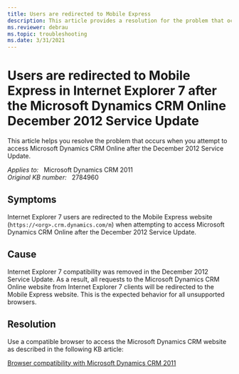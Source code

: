 ```yaml
---
title: Users are redirected to Mobile Express
description: This article provides a resolution for the problem that occurs when you attempt to access Microsoft Dynamics CRM Online after the December 2012 Service Update.
ms.reviewer: debrau
ms.topic: troubleshooting
ms.date: 3/31/2021
---
```

# Users are redirected to Mobile Express in Internet Explorer 7 after the Microsoft Dynamics CRM Online December 2012 Service Update

This article helps you resolve the problem that occurs when you attempt to access Microsoft Dynamics CRM Online after the December 2012 Service Update.

_Applies to:_ &nbsp; Microsoft Dynamics CRM 2011  
_Original KB number:_ &nbsp; 2784960

## Symptoms

Internet Explorer 7 users are redirected to the Mobile Express website (`https://<org>.crm.dynamics.com/m`) when attempting to access Microsoft Dynamics CRM Online after the December 2012 Service Update.

## Cause

Internet Explorer 7 compatibility was removed in the December 2012 Service Update. As a result, all requests to the Microsoft Dynamics CRM Online website from Internet Explorer 7 clients will be redirected to the Mobile Express website. This is the expected behavior for all unsupported browsers.

## Resolution

Use a compatible browser to access the Microsoft Dynamics CRM website as described in the following KB article:

[Browser compatibility with Microsoft Dynamics CRM 2011](https://support.microsoft.com/help/2784954)

